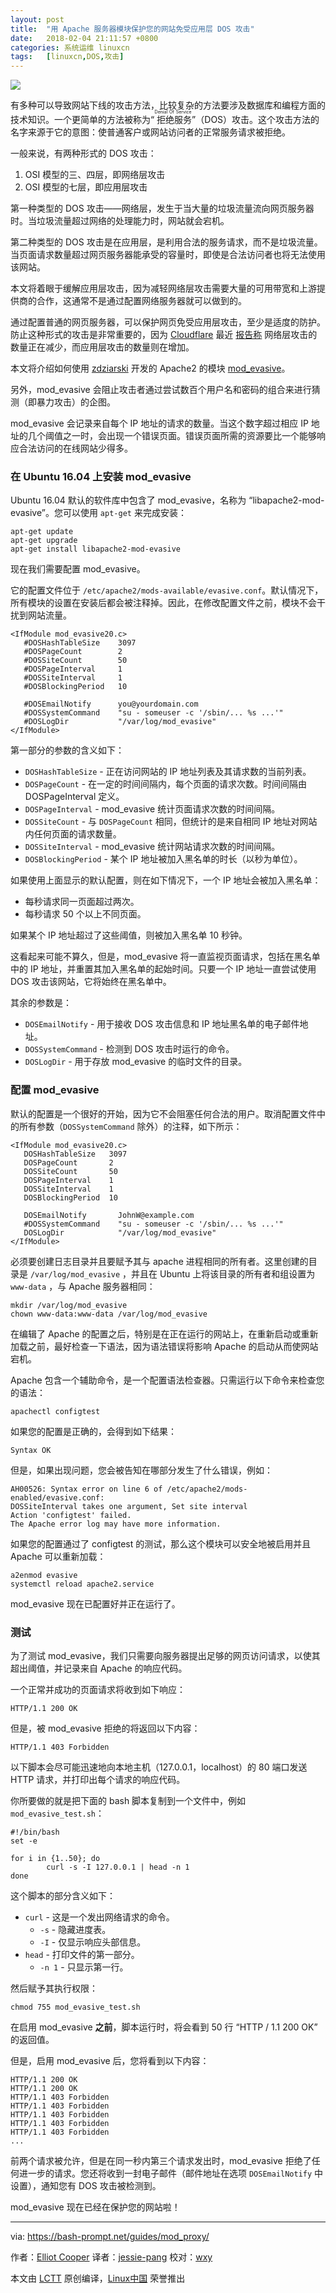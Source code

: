 ```yaml
---
layout: post
title:	"用 Apache 服务器模块保护您的网站免受应用层 DOS 攻击"
date:	2018-02-04 21:11:57 +0800 
categories:	系统运维 linuxcn 
tags:	[linuxcn,DOS,攻击]
---
```



![](/Asserts/Images//attachment/album/201802/04/211129wijnojhizpucof8u.jpg)


有多种可以导致网站下线的攻击方法，比较复杂的方法要涉及数据库和编程方面的技术知识。一个更简单的方法被称为“<ruby> 拒绝服务 <rt>  Denial Of Service </rt></ruby>”（DOS）攻击。这个攻击方法的名字来源于它的意图：使普通客户或网站访问者的正常服务请求被拒绝。


一般来说，有两种形式的 DOS 攻击：


1. OSI 模型的三、四层，即网络层攻击
2. OSI 模型的七层，即应用层攻击


第一种类型的 DOS 攻击——网络层，发生于当大量的垃圾流量流向网页服务器时。当垃圾流量超过网络的处理能力时，网站就会宕机。


第二种类型的 DOS 攻击是在应用层，是利用合法的服务请求，而不是垃圾流量。当页面请求数量超过网页服务器能承受的容量时，即使是合法访问者也将无法使用该网站。


本文将着眼于缓解应用层攻击，因为减轻网络层攻击需要大量的可用带宽和上游提供商的合作，这通常不是通过配置网络服务器就可以做到的。


通过配置普通的网页服务器，可以保护网页免受应用层攻击，至少是适度的防护。防止这种形式的攻击是非常重要的，因为 [Cloudflare](https://www.cloudflare.com) 最近 [报告称](https://blog.cloudflare.com/the-new-ddos-landscape/) 网络层攻击的数量正在减少，而应用层攻击的数量则在增加。


本文将介绍如何使用 [zdziarski](https://www.zdziarski.com/blog/) 开发的 Apache2 的模块 [mod\_evasive](https://github.com/jzdziarski/mod_evasive)。


另外，mod\_evasive 会阻止攻击者通过尝试数百个用户名和密码的组合来进行猜测（即暴力攻击）的企图。


mod\_evasive 会记录来自每个 IP 地址的请求的数量。当这个数字超过相应 IP 地址的几个阈值之一时，会出现一个错误页面。错误页面所需的资源要比一个能够响应合法访问的在线网站少得多。


### 在 Ubuntu 16.04 上安装 mod\_evasive


Ubuntu 16.04 默认的软件库中包含了 mod\_evasive，名称为 “libapache2-mod-evasive”。您可以使用 `apt-get` 来完成安装：



```
apt-get update
apt-get upgrade
apt-get install libapache2-mod-evasive

```

现在我们需要配置 mod\_evasive。


它的配置文件位于 `/etc/apache2/mods-available/evasive.conf`。默认情况下，所有模块的设置在安装后都会被注释掉。因此，在修改配置文件之前，模块不会干扰到网站流量。



```
<IfModule mod_evasive20.c>
   #DOSHashTableSize    3097
   #DOSPageCount        2
   #DOSSiteCount        50
   #DOSPageInterval     1
   #DOSSiteInterval     1
   #DOSBlockingPeriod   10

   #DOSEmailNotify      you@yourdomain.com
   #DOSSystemCommand    "su - someuser -c '/sbin/... %s ...'"
   #DOSLogDir           "/var/log/mod_evasive"
</IfModule>

```

第一部分的参数的含义如下：


* `DOSHashTableSize` - 正在访问网站的 IP 地址列表及其请求数的当前列表。
* `DOSPageCount` - 在一定的时间间隔内，每个页面的请求次数。时间间隔由 DOSPageInterval 定义。
* `DOSPageInterval` - mod\_evasive 统计页面请求次数的时间间隔。
* `DOSSiteCount` - 与 `DOSPageCount` 相同，但统计的是来自相同 IP 地址对网站内任何页面的请求数量。
* `DOSSiteInterval` - mod\_evasive 统计网站请求次数的时间间隔。
* `DOSBlockingPeriod` - 某个 IP 地址被加入黑名单的时长（以秒为单位）。


如果使用上面显示的默认配置，则在如下情况下，一个 IP 地址会被加入黑名单：


* 每秒请求同一页面超过两次。
* 每秒请求 50 个以上不同页面。


如果某个 IP 地址超过了这些阈值，则被加入黑名单 10 秒钟。


这看起来可能不算久，但是，mod\_evasive 将一直监视页面请求，包括在黑名单中的 IP 地址，并重置其加入黑名单的起始时间。只要一个 IP 地址一直尝试使用 DOS 攻击该网站，它将始终在黑名单中。


其余的参数是：


* `DOSEmailNotify` - 用于接收 DOS 攻击信息和 IP 地址黑名单的电子邮件地址。
* `DOSSystemCommand` - 检测到 DOS 攻击时运行的命令。
* `DOSLogDir` - 用于存放 mod\_evasive 的临时文件的目录。


### 配置 mod\_evasive


默认的配置是一个很好的开始，因为它不会阻塞任何合法的用户。取消配置文件中的所有参数（`DOSSystemCommand` 除外）的注释，如下所示：



```
<IfModule mod_evasive20.c>
   DOSHashTableSize   3097
   DOSPageCount       2
   DOSSiteCount       50
   DOSPageInterval    1
   DOSSiteInterval    1
   DOSBlockingPeriod  10

   DOSEmailNotify       JohnW@example.com
   #DOSSystemCommand    "su - someuser -c '/sbin/... %s ...'"
   DOSLogDir            "/var/log/mod_evasive"
</IfModule>

```

必须要创建日志目录并且要赋予其与 apache 进程相同的所有者。这里创建的目录是 `/var/log/mod_evasive` ，并且在 Ubuntu 上将该目录的所有者和组设置为 `www-data` ，与 Apache 服务器相同：



```
mkdir /var/log/mod_evasive
chown www-data:www-data /var/log/mod_evasive

```

在编辑了 Apache 的配置之后，特别是在正在运行的网站上，在重新启动或重新加载之前，最好检查一下语法，因为语法错误将影响 Apache 的启动从而使网站宕机。


Apache 包含一个辅助命令，是一个配置语法检查器。只需运行以下命令来检查您的语法：



```
apachectl configtest

```

如果您的配置是正确的，会得到如下结果：



```
Syntax OK

```

但是，如果出现问题，您会被告知在哪部分发生了什么错误，例如：



```
AH00526: Syntax error on line 6 of /etc/apache2/mods-enabled/evasive.conf:
DOSSiteInterval takes one argument, Set site interval
Action 'configtest' failed.
The Apache error log may have more information.

```

如果您的配置通过了 configtest 的测试，那么这个模块可以安全地被启用并且 Apache 可以重新加载：



```
a2enmod evasive
systemctl reload apache2.service

```

mod\_evasive 现在已配置好并正在运行了。


### 测试


为了测试 mod\_evasive，我们只需要向服务器提出足够的网页访问请求，以使其超出阈值，并记录来自 Apache 的响应代码。


一个正常并成功的页面请求将收到如下响应：



```
HTTP/1.1 200 OK

```

但是，被 mod\_evasive 拒绝的将返回以下内容：



```
HTTP/1.1 403 Forbidden

```

以下脚本会尽可能迅速地向本地主机（127.0.0.1，localhost）的 80 端口发送 HTTP 请求，并打印出每个请求的响应代码。


你所要做的就是把下面的 bash 脚本复制到一个文件中，例如 `mod_evasive_test.sh`：



```
#!/bin/bash
set -e

for i in {1..50}; do
        curl -s -I 127.0.0.1 | head -n 1
done

```

这个脚本的部分含义如下：


* `curl` - 这是一个发出网络请求的命令。
	+ `-s` - 隐藏进度表。
	+ `-I` - 仅显示响应头部信息。
* `head` - 打印文件的第一部分。
	+ `-n 1` - 只显示第一行。


然后赋予其执行权限：



```
chmod 755 mod_evasive_test.sh

```

在启用 mod\_evasive **之前**，脚本运行时，将会看到 50 行 “HTTP / 1.1 200 OK” 的返回值。


但是，启用 mod\_evasive 后，您将看到以下内容：



```
HTTP/1.1 200 OK
HTTP/1.1 200 OK
HTTP/1.1 403 Forbidden
HTTP/1.1 403 Forbidden
HTTP/1.1 403 Forbidden
HTTP/1.1 403 Forbidden
HTTP/1.1 403 Forbidden
...

```

前两个请求被允许，但是在同一秒内第三个请求发出时，mod\_evasive 拒绝了任何进一步的请求。您还将收到一封电子邮件（邮件地址在选项 `DOSEmailNotify` 中设置），通知您有 DOS 攻击被检测到。


mod\_evasive 现在已经在保护您的网站啦！




---


via: <https://bash-prompt.net/guides/mod_proxy/>


作者：[Elliot Cooper](https://bash-prompt.net/about/) 译者：[jessie-pang](https://github.com/jessie-pang) 校对：[wxy](https://github.com/wxy)


本文由 [LCTT](https://github.com/LCTT/TranslateProject) 原创编译，[Linux中国](https://linux.cn/) 荣誉推出
